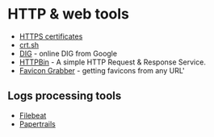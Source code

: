 # HTTP & web tools

- [HTTPS certificates](https://transparencyreport.google.com/https/certificates)
- [crt.sh](https://crt.sh)
- [DIG](https://toolbox.googleapps.com/apps/dig/#ANY/) - online DIG from Google
- [HTTPBin](https://httpbin.org) - A simple HTTP Request & Response Service.
- [Favicon Grabber](http://favicongrabber.com/) - getting favicons from any URL'

## Logs processing tools

- [Filebeat](https://www.elastic.co/products/beats/filebeat)
- [Papertrails](https://papertrailapp.com/)